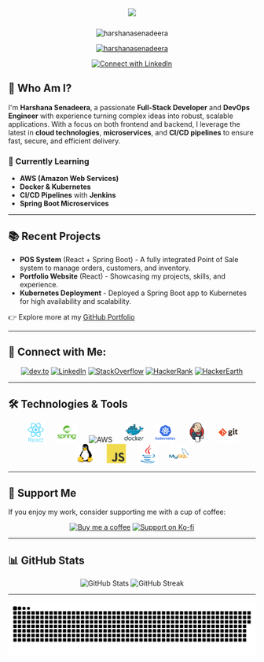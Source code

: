 <h1 align="center">
    <img src="https://readme-typing-svg.herokuapp.com/?font=Righteous&size=35&center=true&vCenter=true&width=500&height=70&duration=4000&lines=Hi+There!+👋;+I'm+Harshana+Senadeera!" />
</h1>

<p align="center"> <img src="https://komarev.com/ghpvc/?username=harshanasenadeera&label=Profile%20views&color=0e75b6&style=flat" alt="harshanasenadeera" /> </p>

<p align="center"> <a href="https://github.com/ryo-ma/github-profile-trophy"><img src="https://github-profile-trophy.vercel.app/?username=harshanasenadeera" alt="harshanasenadeera" /></a> </p>

<p align="center"> 
  <a href="https://linkedin.com/in/harshanasenadeera" target="blank">
    <img src="https://img.shields.io/twitter/follow/?logo=linkedin&style=for-the-badge" alt="Connect with LinkedIn" />
  </a>
</p>

## 🚀 Who Am I?

I'm **Harshana Senadeera**, a passionate **Full-Stack Developer** and **DevOps Engineer** with experience turning complex ideas into robust, scalable applications. With a focus on both frontend and backend, I leverage the latest in **cloud technologies**, **microservices**, and **CI/CD pipelines** to ensure fast, secure, and efficient delivery.

### 🌱 Currently Learning
- **AWS (Amazon Web Services)**
- **Docker & Kubernetes**
- **CI/CD Pipelines** with **Jenkins**
- **Spring Boot Microservices**

---

## 📚 Recent Projects

- **POS System** (React + Spring Boot) - A fully integrated Point of Sale system to manage orders, customers, and inventory.
- **Portfolio Website** (React) - Showcasing my projects, skills, and experience.
- **Kubernetes Deployment** - Deployed a Spring Boot app to Kubernetes for high availability and scalability.

👉 Explore more at my [GitHub Portfolio](https://github.com/HarshanaSenadeera/MyPortfolio)

---

## 🤝 Connect with Me:
<p align="center">
  <a href="https://dev.to/harshu" target="blank"><img src="https://raw.githubusercontent.com/rahuldkjain/github-profile-readme-generator/master/src/images/icons/Social/devto.svg" alt="dev.to" height="30" width="40" /></a>
  <a href="https://linkedin.com/in/harshana-senadeera" target="blank"><img src="https://raw.githubusercontent.com/rahuldkjain/github-profile-readme-generator/master/src/images/icons/Social/linked-in-alt.svg" alt="LinkedIn" height="30" width="40" /></a>
  <a href="https://stackoverflow.com/users/23057220" target="blank"><img src="https://raw.githubusercontent.com/rahuldkjain/github-profile-readme-generator/master/src/images/icons/Social/stack-overflow.svg" alt="StackOverflow" height="30" width="40" /></a>
  <a href="https://www.hackerrank.com/harshana-senadeera" target="blank"><img src="https://raw.githubusercontent.com/rahuldkjain/github-profile-readme-generator/master/src/images/icons/Social/hackerrank.svg" alt="HackerRank" height="30" width="40" /></a>
  <a href="https://www.hackerearth.com/harshana-senadeera" target="blank"><img src="https://raw.githubusercontent.com/rahuldkjain/github-profile-readme-generator/master/src/images/icons/Social/hackerearth.svg" alt="HackerEarth" height="30" width="40" /></a>
</p>

---

## 🛠 Technologies & Tools

<p align="center">
  <img src="https://raw.githubusercontent.com/devicons/devicon/master/icons/react/react-original-wordmark.svg" alt="React" width="40" height="40" style="margin: 0 10px;" />
  <img src="https://raw.githubusercontent.com/devicons/devicon/master/icons/spring/spring-original-wordmark.svg" alt="Spring" width="40" height="40" style="margin: 0 10px;" />
  <img src="https://raw.githubusercontent.com/devicons/devicon/master/icons/aws/aws-original-wordmark.svg" alt="AWS" width="40" height="40" style="margin: 0 10px;" />
  <img src="https://raw.githubusercontent.com/devicons/devicon/master/icons/docker/docker-original-wordmark.svg" alt="Docker" width="40" height="40" style="margin: 0 10px;" />
  <img src="https://raw.githubusercontent.com/devicons/devicon/master/icons/kubernetes/kubernetes-plain-wordmark.svg" alt="Kubernetes" width="40" height="40" style="margin: 0 10px;" />
  <img src="https://raw.githubusercontent.com/devicons/devicon/master/icons/jenkins/jenkins-original.svg" alt="Jenkins" width="40" height="40" style="margin: 0 10px;" />
  <img src="https://raw.githubusercontent.com/devicons/devicon/master/icons/git/git-original-wordmark.svg" alt="Git" width="40" height="40" style="margin: 0 10px;" />
  <img src="https://raw.githubusercontent.com/devicons/devicon/master/icons/linux/linux-original.svg" alt="Linux" width="40" height="40" style="margin: 0 10px;" />
  <img src="https://raw.githubusercontent.com/devicons/devicon/master/icons/javascript/javascript-original.svg" alt="JavaScript" width="40" height="40" style="margin: 0 10px;" />
  <img src="https://raw.githubusercontent.com/devicons/devicon/master/icons/java/java-original.svg" alt="Java" width="40" height="40" style="margin: 0 10px;" />
  <img src="https://raw.githubusercontent.com/devicons/devicon/master/icons/mysql/mysql-original-wordmark.svg" alt="MySQL" width="40" height="40" style="margin: 0 10px;" />
</p>


---

## 🖤 Support Me

If you enjoy my work, consider supporting me with a cup of coffee:

<p align="center">
  <a href="https://www.buymeacoffee.com/harshu"><img src="https://cdn.buymeacoffee.com/buttons/v2/default-yellow.png" height="50" width="210" alt="Buy me a coffee" /></a>
  <a href="https://ko-fi.com/harshu"><img src="https://cdn.ko-fi.com/cdn/kofi3.png?v=3" height="50" width="210" alt="Support on Ko-fi" /></a>
</p>

---

## 📊 GitHub Stats

<p align="center">
  <img src="https://github-readme-stats.vercel.app/api?username=harshanasenadeera&show_icons=true&locale=en" alt="GitHub Stats" />
  <img src="https://github-readme-streak-stats.herokuapp.com/?user=harshanasenadeera&" alt="GitHub Streak" />
</p>

---

![snake gif](https://github.com/geethdev/geethdev/blob/output/github-contribution-grid-snake-dark.svg)

